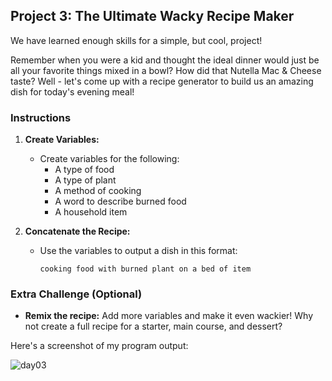 ## Project 3: The Ultimate Wacky Recipe Maker

We have learned enough skills for a simple, but cool, project!

Remember when you were a kid and thought the ideal dinner would just be all your favorite things mixed in a bowl? How did that Nutella Mac & Cheese taste? Well - let's come up with a recipe generator to build us an amazing dish for today's evening meal!

### Instructions

1. **Create Variables:**
    - Create variables for the following:
        - A type of food
        - A type of plant
        - A method of cooking
        - A word to describe burned food
        - A household item

2. **Concatenate the Recipe:**
    - Use the variables to output a dish in this format:
      ```
      cooking food with burned plant on a bed of item
      ```

### Extra Challenge (Optional)

- **Remix the recipe:** Add more variables and make it even wackier! Why not create a full recipe for a starter, main course, and dessert?

Here's a screenshot of my program output:

![day03](https://github.com/user-attachments/assets/303ecca3-c84a-4630-a9cb-2f43aabea9e6)
